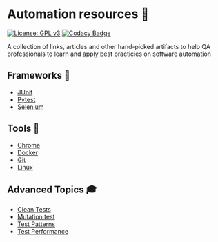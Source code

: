 # Automation resources 🤖

[![License: GPL v3](https://img.shields.io/badge/License-GPLv3-blue.svg)](https://www.gnu.org/licenses/gpl-3.0) [![Codacy Badge](https://api.codacy.com/project/badge/Grade/cb911d602af6436a9fa5073616aa7815)](https://www.codacy.com/manual/edumco/automation-resources?utm_source=github.com&utm_medium=referral&utm_content=edumco/automation-resources&utm_campaign=Badge_Grade)

A collection of links, articles and other hand-picked artifacts to help QA professionals to learn and apply best practicies on software automation

## Frameworks 📝

- [JUnit](https://github.com/edumco/automation-resources/tree/master/frameworks/junit)
- [Pytest](https://github.com/edumco/automation-resources/tree/master/frameworks/pytest)
- [Selenium](https://github.com/edumco/automation-resources/tree/master/frameworks/selenium)

## Tools 🔨

- [Chrome](https://github.com/edumco/automation-resources/tree/master/tools/chrome)
- [Docker](https://github.com/edumco/automation-resources/tree/master/tools/docker)
- [Git](https://github.com/edumco/automation-resources/tree/master/tools/linux)
- [Linux](https://github.com/edumco/automation-resources/tree/master/tools/git)

## Advanced Topics 🎓

- [Clean Tests](https://github.com/edumco/automation-resources/tree/master/topics/clean-tests)
- [Mutation test](https://github.com/edumco/automation-resources/tree/master/topics/mutation)
- [Test Patterns](https://github.com/edumco/automation-resources/tree/master/topics/test%20patterns)
- [Test Performance](https://github.com/edumco/automation-resources/tree/master/topics/test%20performance)

